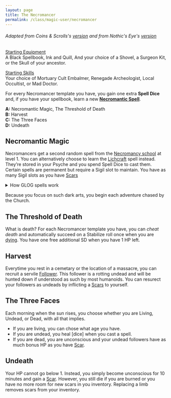 ```yaml
---
layout: page
title: The Necromancer
permalink: /class/magic-user/necromancer
---
```


###### Adapted from Coins & Scrolls's [version](https://coinsandscrolls.blogspot.com/2017/11/osr-necromancers.html) and from Nothic's Eye's [version](https://nothicseye.blogspot.com/2022/09/for-qal-ashen.html)

<ins>Starting Equipment</ins><br>
A Black Spellbook, Ink and Quill, And your choice of a Shovel, a Surgeon Kit, or the Skull of your ancestor.

<ins>Starting Skills</ins><br>
Your choice of Mortuary Cult Embalmer, Renegade Archeologist, Local Occultist, or Mad Doctor.

For every Necromancer template you have, you gain one extra **Spell Dice** and, if you have your spellbook, learn a new **[Necromantic Spell](/spells/#necromancy)**.

**A:** Necromantic Magic, The Threshold of Death<br>
**B:** Harvest <br>
**C:** The Three Faces <br>
**D:** Undeath <br>

## Necromantic Magic
Necromancers get a second random spell from the [Necromancy school](/spells/#necromancy) at level 1. You can alternatively choose to learn the [Lichcraft](/2020/11/13/lichcraft/) spell instead.  They’re stored in your Psyche and you spend Spell Dice to cast them. Certain spells are permanent but require a Sigil slot to maintain. You have as many Sigil slots as you have [Scars](/2020/11/09/base-rules/)

<details markdown="1">
<summary>How GLOG spells work</summary>
<ins>Spell Dice (SD)</ins><br>
You get 1 per Necromancer template. They are D6s.

Whenever you cast a spell, you choose how many SD to invest into it. The result of the spell depends on the number of [dice] and their [sum].

If a SD rolls a 1, 2 or 3, you don’t lose it. Otherwise, you lose it until you get a night of sleep. You can’t cast without SD.

Every time you roll doubles you get closer to *Catastrophe*.

<ins>Catastrophe</ins><br>
Every time you roll doubles you gain 1 *Doom Point*. Roll a D20. If you roll equal to or below your doom score, you trigger a [catastrophe](/list/spell-catastrophe). Triples give 3 Points, and Quadruples, 6 points.
</details>

Because you focus on such dark arts, you begin each adventure chased by the Church.

## The Threshold of Death
What is death? For each Necromancer template you have, you can _cheat death_ and automatically succeed on a Stabilize roll once when you are [dying](/2020/11/09/base-rules/). You have one free additional SD when you have 1 HP left.

## Harvest
Everytime you rest in a cemetary or the location of a massacre, you can recruit a servile [Follower](/2017/06/osr-table-of-camp-followers.html). This follower is a rotting undead and will be hunted down if understood as such by most humanoids. You can resurect your followers as undeads by inflicting a [Scars](/2020/11/09/base-rules/) to yourself.

## The Three Faces
Each morning when the sun rises, you choose whether you are Living, Undead, or Dead, with all that implies.

-  If you are living, you can chose what age you have.
-  If you are undead, you heal [dice] when you cast a spell.
-  If you are dead, you are unconscious and your undead followers have as much bonus HP as you have [Scar](/2020/11/09/base-rules/).

## Undeath
Your HP cannot go below 1. Instead, you simply become unconscious for 10 minutes and gain a [Scar](/2020/11/09/base-rules/). However, you still die if you are burned or you have no more room for new scars in you inventory. Replacing a limb removes scars from your inventory.
